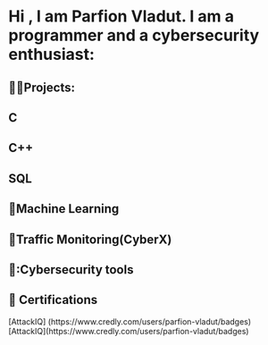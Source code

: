 <h1>Hi , I am Parfion Vladut. I am a programmer and a cybersecurity enthusiast: </h1>
<h2> 👨‍💻Projects: </h2>

<b>C</b>
-
<b>C++</b>
-
<b>SQL</b>
-
<b>🤖Machine Learning</b>
-
<b>👮Traffic Monitoring(CyberX)</b>
-
<b>🧰:Cybersecurity tools</b>
-

<h2>📝 Certifications</h2>
[AttackIQ] (https://www.credly.com/users/parfion-vladut/badges)
[AttackIQ](https://www.credly.com/users/parfion-vladut/badges)

<!--
**parfionvladut/parfionvladut** is a ✨ _special_ ✨ repository because its `README.md` (this file) appears on your GitHub profile.

Here are some ideas to get you started:

- 🔭 I’m currently working on ...
- 🌱 I’m currently learning ...
- 👯 I’m looking to collaborate on ...
- 🤔 I’m looking for help with ...
- 💬 Ask me about ...
- 📫 How to reach me: ...
- 😄 Pronouns: ...
- ⚡ Fun fact: ...
-->
